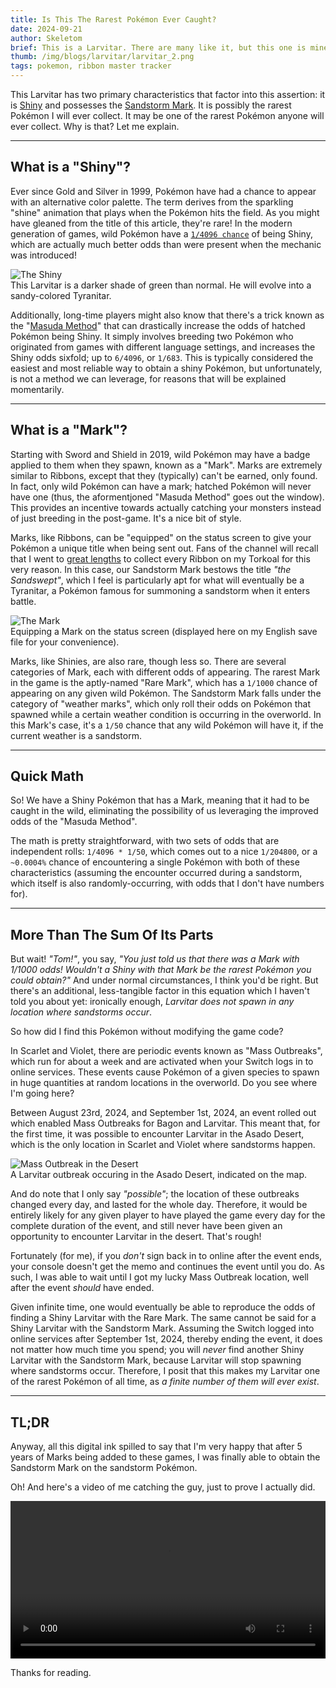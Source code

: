 ```yaml
---
title: Is This The Rarest Pokémon Ever Caught?
date: 2024-09-21
author: Skeletom
brief: This is a Larvitar. There are many like it, but this one is mine. Actually, no, there aren't many like it. In fact, I'd be surprised if there were any others like it at all.
thumb: /img/blogs/larvitar/larvitar_2.png
tags: pokemon, ribbon master tracker
---
```



This Larvitar has two primary characteristics that factor into this assertion: it is [Shiny](https://bulbapedia.bulbagarden.net/wiki/Shiny_Pok%C3%A9mon) and possesses the [Sandstorm Mark](https://bulbapedia.bulbagarden.net/wiki/Mark#Availability_2). It is possibly the rarest Pokémon I will ever collect. It may be one of the rarest Pokémon anyone will ever collect. Why is that? Let me explain.


---


## What is a "Shiny"?


Ever since Gold and Silver in 1999, Pokémon have had a chance to appear with an alternative color palette. The term derives from the sparkling "shine" animation that plays when the Pokémon hits the field. As you might have gleaned from the title of this article, they're rare! In the modern generation of games, wild Pokémon have a [`1/4096 chance`](https://bulbapedia.bulbagarden.net/wiki/Shiny_Pok%C3%A9mon#Shiny_Pok%C3%A9mon_rates) of being Shiny, which are actually much better odds than were present when the mechanic was introduced!


![The Shiny](/img/blogs/larvitar/shiny.jpg)
<br>
<span class="font-tiny translucent italic caption">This Larvitar is a darker shade of green than normal. He will evolve into a sandy-colored Tyranitar.</span>


Additionally, long-time players might also know that there's a trick known as the "[Masuda Method](https://bulbapedia.bulbagarden.net/wiki/Masuda_method)" that can drastically increase the odds of hatched Pokémon being Shiny. It simply involves breeding two Pokémon who originated from games with different language settings, and increases the Shiny odds sixfold; up to `6/4096`, or `1/683`. This is typically considered the easiest and most reliable way to obtain a shiny Pokémon, but unfortunately, is not a method we can leverage, for reasons that will be explained momentarily.


---


## What is a "Mark"?
Starting with Sword and Shield in 2019, wild Pokémon may have a badge applied to them when they spawn, known as a "Mark". Marks are extremely similar to Ribbons, except that they (typically) can't be earned, only found. In fact, only wild Pokémon can have a mark; hatched Pokémon will never have one (thus, the aformentjoned "Masuda Method" goes out the window). This provides an incentive towards actually catching your monsters instead of just breeding in the post-game. It's a nice bit of style.


Marks, like Ribbons, can be "equipped" on the status screen to give your Pokémon a unique title when being sent out. Fans of the channel will recall that I went to [great lengths](/projects/ribbon-master-tracker) to collect every Ribbon on my Torkoal for this very reason. In this case, our Sandstorm Mark bestows the title *"the Sandswept"*, which I feel is particularly apt for what will eventually be a Tyranitar, a Pokémon famous for summoning a sandstorm when it enters battle.


![The Mark](/img/blogs/larvitar/mark.jpg)
<br>
<span class="font-tiny translucent italic caption">Equipping a Mark on the status screen (displayed here on my English save file for your convenience).</span>


Marks, like Shinies, are also rare, though less so. There are several categories of Mark, each with different odds of appearing. The rarest Mark in the game is the aptly-named "Rare Mark", which has a `1/1000` chance of appearing on any given wild Pokémon. The Sandstorm Mark falls under the category of "weather marks", which only roll their odds on Pokémon that spawned while a certain weather condition is occurring in the overworld. In this Mark's case, it's a `1/50` chance that any wild Pokémon will have it, if the current weather is a sandstorm.


---


## Quick Math
So! We have a Shiny Pokémon that has a Mark, meaning that it had to be caught in the wild, eliminating the possibility of us leveraging the improved odds of the "Masuda Method".


The math is pretty straightforward, with two sets of odds that are independent rolls: `1/4096 * 1/50`, which comes out to a nice `1/204800`, or a `~0.0004%` chance of encountering a single Pokémon with both of these characteristics (assuming the encounter occurred during a sandstorm, which itself is also randomly-occurring, with odds that I don't have numbers for).


---


## More Than The Sum Of Its Parts
But wait! *"Tom!"*, you say, *"You just told us that there was a Mark with 1/1000 odds! Wouldn't a Shiny with that Mark be the rarest Pokémon you could obtain?"* And under normal circumstances, I think you'd be right. But there's an additional, less-tangible factor in this equation which I haven't told you about yet: ironically enough, *Larvitar does not spawn in any location where sandstorms occur*.


So how did I find this Pokémon without modifying the game code?


In Scarlet and Violet, there are periodic events known as "Mass Outbreaks", which run for about a week and are activated when your Switch logs in to online services. These events cause Pokémon of a given species to spawn in huge quantities at random locations in the overworld. Do you see where I'm going here?


Between <span class=highlight>August 23rd, 2024</span>, and <span class=highlight>September 1st, 2024</span>, an event rolled out which enabled Mass Outbreaks for Bagon and Larvitar. This meant that, for the first time, it was possible to encounter Larvitar in the Asado Desert, which is the only location in Scarlet and Violet where sandstorms happen.


![Mass Outbreak in the Desert](/img/blogs/larvitar/mass_outbreak.jpg)
<br>
<span class="font-tiny translucent italic caption">A Larvitar outbreak occuring in the Asado Desert, indicated on the map.</span>


And do note that I only say *"possible"*; the location of these outbreaks changed every day, and lasted for the whole day. Therefore, it would be entirely likely for any given player to have played the game every day for the complete duration of the event, and still never have been given an opportunity to encounter Larvitar in the desert. That's rough!

Fortunately (for me), if you *don't* sign back in to online after the event ends, your console doesn't get the memo and continues the event until you do. As such, I was able to wait until I got my lucky Mass Outbreak location, well after the event *should* have ended.


Given infinite time, one would eventually be able to reproduce the odds of finding a Shiny Larvitar with the Rare Mark. The same cannot be said for a Shiny Larvitar with the Sandstorm Mark. Assuming the Switch logged into online services after September 1st, 2024, thereby ending the event, it does not matter how much time you spend; you will *never* find another Shiny Larvitar with the Sandstorm Mark, because Larvitar will stop spawning where sandstorms occur. Therefore, I posit that this makes my Larvitar one of the rarest Pokémon of all time, as *a finite number of them will ever exist*.


---


## TL;DR
Anyway, all this digital ink spilled to say that I'm very happy that after 5 years of Marks being added to these games, I was finally able to obtain the Sandstorm Mark on the sandstorm Pokémon.


Oh! And here's a video of me catching the guy, just to prove I actually did.


<video width="100%" height="auto" controls>
  <source src="/img/blogs/larvitar/larvitar_vid.mp4" type="video/mp4">
  Your browser does not support the video tag.
</video>


Thanks for reading.

